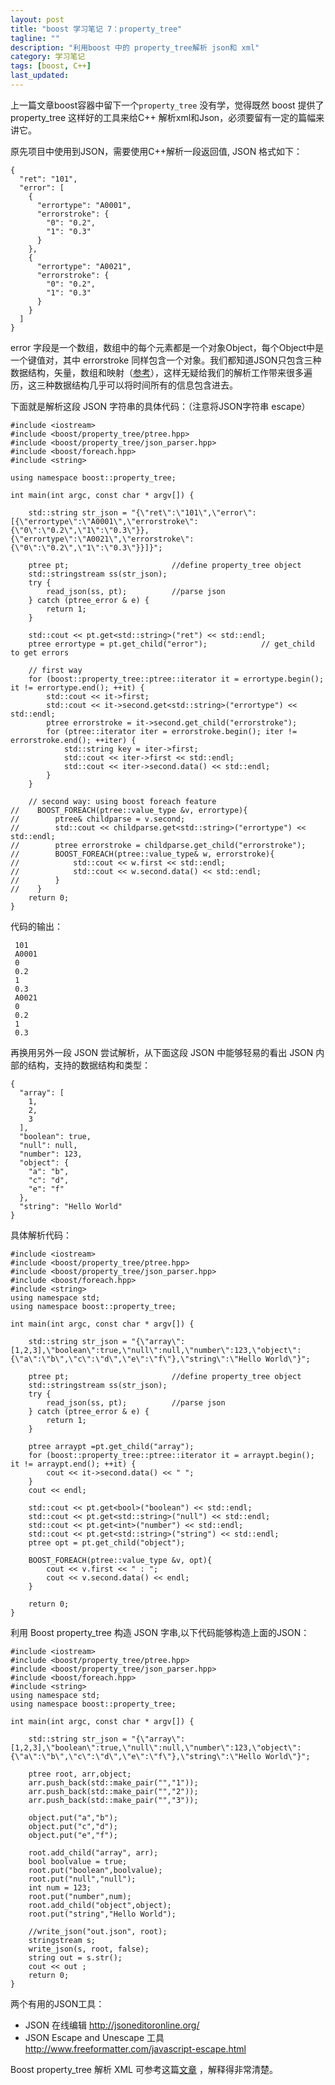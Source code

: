```yaml
---
layout: post
title: "boost 学习笔记 7：property_tree"
tagline: ""
description: "利用boost 中的 property_tree解析 json和 xml"
category: 学习笔记
tags: [boost, C++]
last_updated: 
---
```


上一篇文章boost容器中留下一个`property_tree` 没有学，觉得既然 boost 提供了 property_tree 这样好的工具来给C++ 解析xml和Json，必须要留有一定的篇幅来讲它。

原先项目中使用到JSON，需要使用C++解析一段返回值, JSON 格式如下：

    {
      "ret": "101",
      "error": [
        {
          "errortype": "A0001",
          "errorstroke": {
            "0": "0.2",
            "1": "0.3"
          }
        },
        {
          "errortype": "A0021",
          "errorstroke": {
            "0": "0.2",
            "1": "0.3"
          }
        }
      ]
    }

error 字段是一个数组，数组中的每个元素都是一个对象Object，每个Object中是一个键值对，其中 errorstroke 同样包含一个对象。我们都知道JSON只包含三种数据结构，矢量，数组和映射（[参考](http://www.ruanyifeng.com/blog/2009/05/data_types_and_json.html)），这样无疑给我们的解析工作带来很多遍历，这三种数据结构几乎可以将时间所有的信息包含进去。

下面就是解析这段 JSON 字符串的具体代码：（注意将JSON字符串 escape）

    #include <iostream>
    #include <boost/property_tree/ptree.hpp>
    #include <boost/property_tree/json_parser.hpp>
    #include <boost/foreach.hpp>
    #include <string>

    using namespace boost::property_tree;

    int main(int argc, const char * argv[]) {

        std::string str_json = "{\"ret\":\"101\",\"error\":[{\"errortype\":\"A0001\",\"errorstroke\":{\"0\":\"0.2\",\"1\":\"0.3\"}},{\"errortype\":\"A0021\",\"errorstroke\":{\"0\":\"0.2\",\"1\":\"0.3\"}}]}";

        ptree pt;                       //define property_tree object
        std::stringstream ss(str_json);
        try {
            read_json(ss, pt);          //parse json
        } catch (ptree_error & e) {
            return 1;
        }

        std::cout << pt.get<std::string>("ret") << std::endl;
        ptree errortype = pt.get_child("error");            // get_child to get errors

        // first way
        for (boost::property_tree::ptree::iterator it = errortype.begin(); it != errortype.end(); ++it) {
            std::cout << it->first;
            std::cout << it->second.get<std::string>("errortype") << std::endl;
            ptree errorstroke = it->second.get_child("errorstroke");
            for (ptree::iterator iter = errorstroke.begin(); iter != errorstroke.end(); ++iter) {
                std::string key = iter->first;
                std::cout << iter->first << std::endl;
                std::cout << iter->second.data() << std::endl;
            }
        }

        // second way: using boost foreach feature
    //    BOOST_FOREACH(ptree::value_type &v, errortype){
    //        ptree& childparse = v.second;
    //        std::cout << childparse.get<std::string>("errortype") << std::endl;
    //        ptree errorstroke = childparse.get_child("errorstroke");
    //        BOOST_FOREACH(ptree::value_type& w, errorstroke){
    //            std::cout << w.first << std::endl;
    //            std::cout << w.second.data() << std::endl;
    //        }
    //    }
        return 0;
    }

代码的输出：

     101
     A0001
     0
     0.2
     1
     0.3
     A0021
     0
     0.2
     1
     0.3

再换用另外一段 JSON 尝试解析，从下面这段 JSON 中能够轻易的看出 JSON 内部的结构，支持的数据结构和类型：

    {
      "array": [
        1,
        2,
        3
      ],
      "boolean": true,
      "null": null,
      "number": 123,
      "object": {
        "a": "b",
        "c": "d",
        "e": "f"
      },
      "string": "Hello World"
    }

具体解析代码：

    #include <iostream>
    #include <boost/property_tree/ptree.hpp>
    #include <boost/property_tree/json_parser.hpp>
    #include <boost/foreach.hpp>
    #include <string>
    using namespace std;
    using namespace boost::property_tree;

    int main(int argc, const char * argv[]) {

        std::string str_json = "{\"array\":[1,2,3],\"boolean\":true,\"null\":null,\"number\":123,\"object\":{\"a\":\"b\",\"c\":\"d\",\"e\":\"f\"},\"string\":\"Hello World\"}";

        ptree pt;                       //define property_tree object
        std::stringstream ss(str_json);
        try {
            read_json(ss, pt);          //parse json
        } catch (ptree_error & e) {
            return 1;
        }

        ptree arraypt =pt.get_child("array");
        for (boost::property_tree::ptree::iterator it = arraypt.begin(); it != arraypt.end(); ++it) {
            cout << it->second.data() << " ";
        }
        cout << endl;

        std::cout << pt.get<bool>("boolean") << std::endl;
        std::cout << pt.get<std::string>("null") << std::endl;
        std::cout << pt.get<int>("number") << std::endl;
        std::cout << pt.get<std::string>("string") << std::endl;
        ptree opt = pt.get_child("object");

        BOOST_FOREACH(ptree::value_type &v, opt){
            cout << v.first << " : ";
            cout << v.second.data() << endl;
        }

        return 0;
    }

利用 Boost property_tree 构造 JSON 字串,以下代码能够构造上面的JSON：

    #include <iostream>
    #include <boost/property_tree/ptree.hpp>
    #include <boost/property_tree/json_parser.hpp>
    #include <boost/foreach.hpp>
    #include <string>
    using namespace std;
    using namespace boost::property_tree;

    int main(int argc, const char * argv[]) {

        std::string str_json = "{\"array\":[1,2,3],\"boolean\":true,\"null\":null,\"number\":123,\"object\":{\"a\":\"b\",\"c\":\"d\",\"e\":\"f\"},\"string\":\"Hello World\"}";

        ptree root, arr,object;
        arr.push_back(std::make_pair("","1"));
        arr.push_back(std::make_pair("","2"));
        arr.push_back(std::make_pair("","3"));

        object.put("a","b");
        object.put("c","d");
        object.put("e","f");

        root.add_child("array", arr);
        bool boolvalue = true;
        root.put("boolean",boolvalue);
        root.put("null","null");
        int num = 123;
        root.put("number",num);
        root.add_child("object",object);
        root.put("string","Hello World");

        //write_json("out.json", root);
        stringstream s;
        write_json(s, root, false);
        string out = s.str();
        cout << out ;
        return 0;
    }

两个有用的JSON工具：

- JSON 在线编辑 <http://jsoneditoronline.org/>
- JSON Escape and Unescape 工具 <http://www.freeformatter.com/javascript-escape.html>

Boost property_tree 解析 XML 可参考这篇[文章](https://akrzemi1.wordpress.com/2011/07/13/parsing-xml-with-boost/) ，解释得非常清楚。

